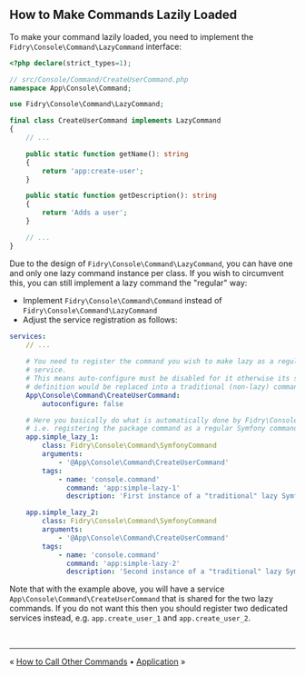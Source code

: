 ## How to Make Commands Lazily Loaded

To make your command lazily loaded, you need to implement the
`Fidry\Console\Command\LazyCommand` interface:

```php
<?php declare(strict_types=1);

// src/Console/Command/CreateUserCommand.php
namespace App\Console\Command;

use Fidry\Console\Command\LazyCommand;

final class CreateUserCommand implements LazyCommand
{
    // ...

    public static function getName(): string
    {
        return 'app:create-user';
    }

    public static function getDescription(): string
    {
        return 'Adds a user';
    }

    // ...
}
```

Due to the design of `Fidry\Console\Command\LazyCommand`, you can have one and
only one lazy command instance per class. If you wish to circumvent this, you
can still implement a lazy command the "regular" way:

- Implement `Fidry\Console\Command\Command` instead of `Fidry\Console\Command\LazyCommand`
- Adjust the service registration as follows:

```yaml
services:
    // ...
    
    # You need to register the command you wish to make lazy as a regular 
    # service.
    # This means auto-configure must be disabled for it otherwise its service
    # definition would be replaced into a traditional (non-lazy) command
    App\Console\Command\CreateUserCommand:
        autoconfigure: false

    # Here you basically do what is automatically done by Fidry\Console\DependencyInjection\Compiler\AddConsoleCommandPass
    # i.e. registering the package command as a regular Symfony command.
    app.simple_lazy_1:
        class: Fidry\Console\Command\SymfonyCommand
        arguments:
            - '@App\Console\Command\CreateUserCommand'
        tags:
            - name: 'console.command'
              command: 'app:simple-lazy-1'
              description: 'First instance of a "traditional" lazy Symfony command'

    app.simple_lazy_2:
        class: Fidry\Console\Command\SymfonyCommand
        arguments:
            - '@App\Console\Command\CreateUserCommand'
        tags:
            - name: 'console.command'
              command: 'app:simple-lazy-2'
              description: 'Second instance of a "traditional" lazy Symfony command'
```

Note that with the example above, you will have a service `App\Console\Command\CreateUserCommand`
that is shared for the two lazy commands. If you do not want this then you should
register two dedicated services instead, e.g. `app.create_user_1` and `app.create_user_2`.


<br />
<hr />

« [How to Call Other Commands](call-other-commands.md) • [Application](application.md) »
